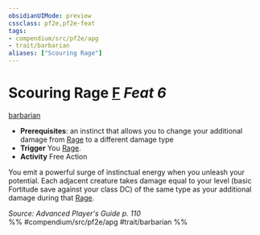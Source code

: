 ```yaml
---
obsidianUIMode: preview
cssclass: pf2e,pf2e-feat
tags:
- compendium/src/pf2e/apg
- trait/barbarian
aliases: ["Scouring Rage"]
---
```

# Scouring Rage  [F](chapter-9-playing-the-game.md#Actions "Free Action") *Feat 6*  
[barbarian](Reference/Rules/Traits/barbarian.md "Barbarian Class Trait")  

- **Prerequisites**: an instinct that allows you to change your additional damage from [Rage](Reference/Rules/Actions/rage.md) to a different damage type
- **Trigger** You [Rage](Reference/Rules/Actions/rage.md).
- **Activity** Free Action

You emit a powerful surge of instinctual energy when you unleash your potential. Each adjacent creature takes damage equal to your level (basic Fortitude save against your class DC) of the same type as your additional damage during that [Rage](Reference/Rules/Actions/rage.md).

*Source: Advanced Player's Guide p. 110*  
%% #compendium/src/pf2e/apg #trait/barbarian %%